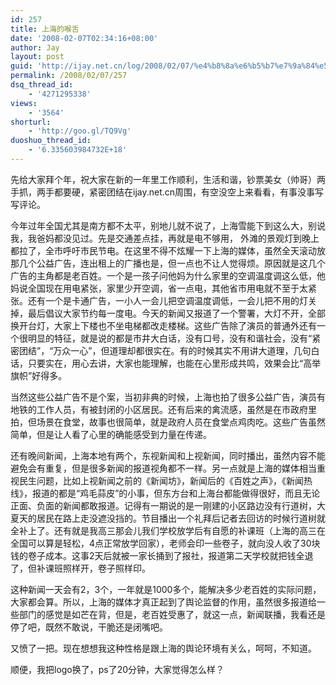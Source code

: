 ```yaml
---
id: 257
title: 上海的喉舌
date: '2008-02-07T02:34:16+08:00'
author: Jay
layout: post
guid: 'http://ijay.net.cn/log/2008/02/07/%e4%b8%8a%e6%b5%b7%e7%9a%84%e5%96%89%e8%88%8c/'
permalink: /2008/02/07/257
dsq_thread_id:
    - '4271295338'
views:
    - '3564'
shorturl:
    - 'http://goo.gl/TQ9Vg'
duoshuo_thread_id:
    - '6.335603984732E+18'
---
```


先给大家拜个年，祝大家在新的一年里工作顺利，生活和谐，钞票美女（帅哥）两手抓，两手都要硬，紧密团结在ijay.net.cn周围，有空没空上来看看，有事没事写写评论。

今年过年全国尤其是南方都不太平，别地儿就不说了，上海雪能下到这么大，别说我，我爸妈都没见过。先是交通差点挂，再就是电不够用， 外滩的景观灯到晚上都拉了，全市呼吁市民节电。在这里不得不炫耀一下上海的媒体，虽然全天滚动放那几个公益广告，连出租上的广播也是，但一点也不让人觉得烦。原因就是这几个广告的主角都是老百姓。一个是一孩子问他妈为什么家里的空调温度调这么低，他妈说全国现在用电紧张，家里少开空调，省一点电，其他省市用电就不至于太紧张。还有一个是卡通广告，一小人一会儿把空调温度调低，一会儿把不用的灯关掉，最后倡议大家节约每一度电。今天的新闻又报道了一个警署，大灯不开，全部换开台灯，大家上下楼也不坐电梯都改走楼梯。这些广告除了演员的普通外还有一个很明显的特征，就是说的都是市井大白话，没有口号，没有和谐社会，没有“紧密团结”，“万众一心”，但道理却都很实在。有的时候其实不用讲大道理，几句白话，只要实在，用心去讲，大家也能理解，也能在心里形成共鸣，效果会比“高举旗帜”好得多。

当然这些公益广告不是个案，当初非典的时候，上海也拍了很多公益广告，演员有地铁的工作人员，有被封闭的小区居民。还有后来的禽流感，虽然是在市政府里拍，但场景在食堂，故事也很简单，就是政府人员在食堂点鸡肉吃。这些广告虽然简单，但是让人看了心里的确能感受到力量在传递。

还有晚间新闻，上海本地有两个，东视新闻和上视新闻，同时播出，虽然内容不能避免会有重复，但是很多新闻的报道视角都不一样。另一点就是上海的媒体相当重视民生问题，比如上视新闻之前的《新闻坊》，新闻后的《百姓之声》，《新闻热线》，报道的都是“鸡毛蒜皮”的小事，但东方台和上海台都能做得很好，而且无论正面、负面的新闻都敢报道。记得有一期说的是一刚建的小区路边没有行道树，大夏天的居民在路上走没遮没挡的。节目播出一个礼拜后记者去回访的时候行道树就全补上了。还有就是我高三那会儿我们学校放学后有自愿的补课班（上海的高三在全国可以算是轻松，4点正常放学回家），老师会印一些卷子，就向没人收了30块钱的卷子成本。这事2天后就被一家长捅到了报社，报道第二天学校就把钱全退了，但补课班照样开，卷子照样印。

这种新闻一天会有2，3个，一年就是1000多个，能解决多少老百姓的实际问题，大家都会算。所以，上海的媒体才真正起到了舆论监督的作用，虽然很多报道给一些部门的感觉是如芒在背，但是，老百姓受惠了，就这一点，新闻联播，我看还是停了吧，既然不敢说，干脆还是闭嘴吧。

又愤了一把。现在想想我这种性格是跟上海的舆论环境有关么，呵呵，不知道。

顺便，我把logo换了，ps了20分钟，大家觉得怎么样？